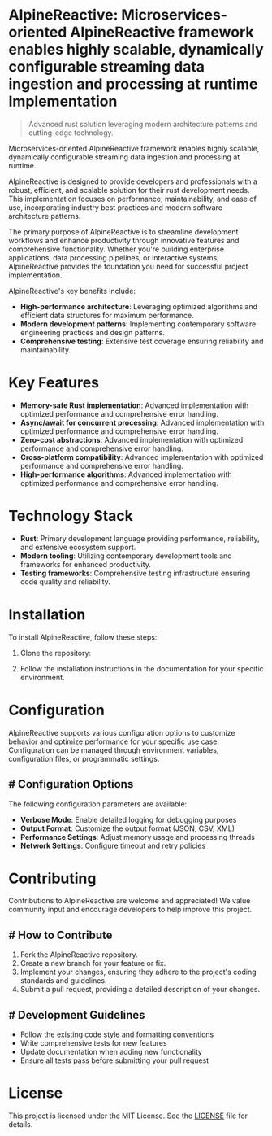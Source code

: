<!-- fallback_AlpineReactive_20251015210105_31041 -->

# AlpineReactive: Microservices-oriented AlpineReactive framework enables highly scalable, dynamically configurable streaming data ingestion and processing at runtime Implementation
> Advanced rust solution leveraging modern architecture patterns and cutting-edge technology.

Microservices-oriented AlpineReactive framework enables highly scalable, dynamically configurable streaming data ingestion and processing at runtime.

AlpineReactive is designed to provide developers and professionals with a robust, efficient, and scalable solution for their rust development needs. This implementation focuses on performance, maintainability, and ease of use, incorporating industry best practices and modern software architecture patterns.

The primary purpose of AlpineReactive is to streamline development workflows and enhance productivity through innovative features and comprehensive functionality. Whether you're building enterprise applications, data processing pipelines, or interactive systems, AlpineReactive provides the foundation you need for successful project implementation.

AlpineReactive's key benefits include:

* **High-performance architecture**: Leveraging optimized algorithms and efficient data structures for maximum performance.
* **Modern development patterns**: Implementing contemporary software engineering practices and design patterns.
* **Comprehensive testing**: Extensive test coverage ensuring reliability and maintainability.

# Key Features

* **Memory-safe Rust implementation**: Advanced implementation with optimized performance and comprehensive error handling.
* **Async/await for concurrent processing**: Advanced implementation with optimized performance and comprehensive error handling.
* **Zero-cost abstractions**: Advanced implementation with optimized performance and comprehensive error handling.
* **Cross-platform compatibility**: Advanced implementation with optimized performance and comprehensive error handling.
* **High-performance algorithms**: Advanced implementation with optimized performance and comprehensive error handling.

# Technology Stack

* **Rust**: Primary development language providing performance, reliability, and extensive ecosystem support.
* **Modern tooling**: Utilizing contemporary development tools and frameworks for enhanced productivity.
* **Testing frameworks**: Comprehensive testing infrastructure ensuring code quality and reliability.

# Installation

To install AlpineReactive, follow these steps:

1. Clone the repository:


2. Follow the installation instructions in the documentation for your specific environment.

# Configuration

AlpineReactive supports various configuration options to customize behavior and optimize performance for your specific use case. Configuration can be managed through environment variables, configuration files, or programmatic settings.

## # Configuration Options

The following configuration parameters are available:

* **Verbose Mode**: Enable detailed logging for debugging purposes
* **Output Format**: Customize the output format (JSON, CSV, XML)
* **Performance Settings**: Adjust memory usage and processing threads
* **Network Settings**: Configure timeout and retry policies

# Contributing

Contributions to AlpineReactive are welcome and appreciated! We value community input and encourage developers to help improve this project.

## # How to Contribute

1. Fork the AlpineReactive repository.
2. Create a new branch for your feature or fix.
3. Implement your changes, ensuring they adhere to the project's coding standards and guidelines.
4. Submit a pull request, providing a detailed description of your changes.

## # Development Guidelines

* Follow the existing code style and formatting conventions
* Write comprehensive tests for new features
* Update documentation when adding new functionality
* Ensure all tests pass before submitting your pull request

# License

This project is licensed under the MIT License. See the [LICENSE](https://github.com/lisaantal/AlpineReactive/blob/main/LICENSE) file for details.
